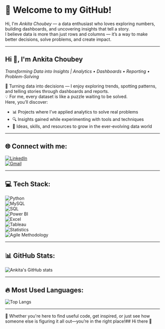 # 👋 Welcome to my GitHub!  

Hi, I'm *Ankita Choubey* — a data enthusiast who loves exploring numbers, building dashboards, and uncovering insights that tell a story.  
I believe data is more than just rows and columns — it’s a way to make better decisions, solve problems, and create impact.  

---

## Hi 👋, I'm Ankita Choubey  

*Transforming Data into Insights | Analytics • Dashboards • Reporting • Problem-Solving*  

🚀 Turning data into decisions — I enjoy exploring trends, spotting patterns, and telling stories through dashboards and reports.  
💡 For me, every dataset is like a puzzle waiting to be solved.  
Here, you’ll discover:  
- 📊 Projects where I’ve applied analytics to solve real problems  
- 🔍 Insights gained while experimenting with tools and techniques  
- 🌱 Ideas, skills, and resources to grow in the ever-evolving data world  

---

## 🌐 Connect with me:
[![LinkedIn](https://img.shields.io/badge/LinkedIn-0077B5?style=for-the-badge&logo=linkedin&logoColor=white)](https://www.linkedin.com/in/ankita-c-4a1581212)  
[![Gmail](https://img.shields.io/badge/Gmail-D14836?style=for-the-badge&logo=gmail&logoColor=white)](mailto:15ankitachoubey@gmail.com)  

---

## 💻 Tech Stack:
![Python](https://img.shields.io/badge/Python-3776AB?style=for-the-badge&logo=python&logoColor=white)  
![MySQL](https://img.shields.io/badge/MySQL-4479A1?style=for-the-badge&logo=mysql&logoColor=white)  
![SQL](https://img.shields.io/badge/SQL-336791?style=for-the-badge&logo=postgresql&logoColor=white)  
![Power BI](https://img.shields.io/badge/Power%20BI-F2C811?style=for-the-badge&logo=powerbi&logoColor=black)  
![Excel](https://img.shields.io/badge/Excel-217346?style=for-the-badge&logo=microsoft-excel&logoColor=white)  
![Tableau](https://img.shields.io/badge/Tableau-E97627?style=for-the-badge&logo=tableau&logoColor=white)  
![Statistics](https://img.shields.io/badge/Statistics-005571?style=for-the-badge)  
![Agile Methodology](https://img.shields.io/badge/Agile%20Methodology-2496ED?style=for-the-badge&logo=scrumalliance&logoColor=white)  

---

## 📊 GitHub Stats:
![Ankita's GitHub stats](https://github-readme-stats.vercel.app/api?username=AnkitaChoubey&show_icons=true&theme=radical)  

---

## 🔥 Most Used Languages:
![Top Langs](https://github-readme-stats.vercel.app/api/top-langs/?username=AnkitaChoubey&layout=compact&theme=radical)  

---

📌 Whether you're here to find useful code, get inspired, or just see how someone else is figuring it all out—you’re in the right place!## Hi there 👋

<!--
**AnkitaChoubey/AnkitaChoubey** is a ✨ _special_ ✨ repository because its `README.md` (this file) appears on your GitHub profile.

Here are some ideas to get you started:

- 🔭 I’m currently working on ...
- 🌱 I’m currently learning ...
- 👯 I’m looking to collaborate on ...
- 🤔 I’m looking for help with ...
- 💬 Ask me about ...
- 📫 How to reach me: ...
- 😄 Pronouns: ...
- ⚡ Fun fact: ...
-->

